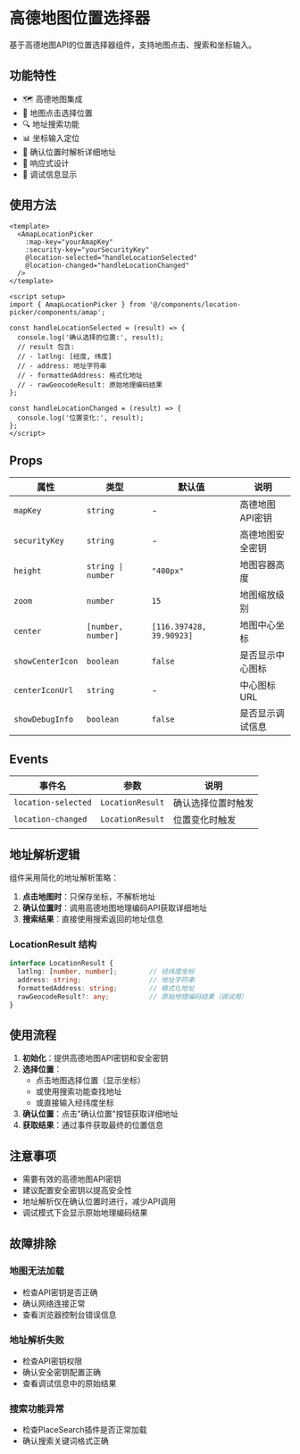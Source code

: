 # 高德地图位置选择器

基于高德地图API的位置选择器组件，支持地图点击、搜索和坐标输入。

## 功能特性

- 🗺️ 高德地图集成
- 📍 地图点击选择位置
- 🔍 地址搜索功能
- 📊 坐标输入定位
- 🎯 确认位置时解析详细地址
- 📱 响应式设计
- 🐛 调试信息显示

## 使用方法

```vue
<template>
  <AmapLocationPicker
    :map-key="yourAmapKey"
    :security-key="yourSecurityKey"
    @location-selected="handleLocationSelected"
    @location-changed="handleLocationChanged"
  />
</template>

<script setup>
import { AmapLocationPicker } from '@/components/location-picker/components/amap';

const handleLocationSelected = (result) => {
  console.log('确认选择的位置:', result);
  // result 包含:
  // - latlng: [经度, 纬度]
  // - address: 地址字符串
  // - formattedAddress: 格式化地址
  // - rawGeocodeResult: 原始地理编码结果
};

const handleLocationChanged = (result) => {
  console.log('位置变化:', result);
};
</script>
```

## Props

| 属性 | 类型 | 默认值 | 说明 |
|------|------|--------|------|
| `mapKey` | `string` | - | 高德地图API密钥 |
| `securityKey` | `string` | - | 高德地图安全密钥 |
| `height` | `string \| number` | `"400px"` | 地图容器高度 |
| `zoom` | `number` | `15` | 地图缩放级别 |
| `center` | `[number, number]` | `[116.397428, 39.90923]` | 地图中心坐标 |
| `showCenterIcon` | `boolean` | `false` | 是否显示中心图标 |
| `centerIconUrl` | `string` | - | 中心图标URL |
| `showDebugInfo` | `boolean` | `false` | 是否显示调试信息 |

## Events

| 事件名 | 参数 | 说明 |
|--------|------|------|
| `location-selected` | `LocationResult` | 确认选择位置时触发 |
| `location-changed` | `LocationResult` | 位置变化时触发 |

## 地址解析逻辑

组件采用简化的地址解析策略：

1. **点击地图时**：只保存坐标，不解析地址
2. **确认位置时**：调用高德地图地理编码API获取详细地址
3. **搜索结果**：直接使用搜索返回的地址信息

### LocationResult 结构

```typescript
interface LocationResult {
  latlng: [number, number];        // 经纬度坐标
  address: string;                 // 地址字符串
  formattedAddress: string;        // 格式化地址
  rawGeocodeResult?: any;          // 原始地理编码结果（调试用）
}
```

## 使用流程

1. **初始化**：提供高德地图API密钥和安全密钥
2. **选择位置**：
   - 点击地图选择位置（显示坐标）
   - 或使用搜索功能查找地址
   - 或直接输入经纬度坐标
3. **确认位置**：点击"确认位置"按钮获取详细地址
4. **获取结果**：通过事件获取最终的位置信息

## 注意事项

- 需要有效的高德地图API密钥
- 建议配置安全密钥以提高安全性
- 地址解析仅在确认位置时进行，减少API调用
- 调试模式下会显示原始地理编码结果

## 故障排除

### 地图无法加载
- 检查API密钥是否正确
- 确认网络连接正常
- 查看浏览器控制台错误信息

### 地址解析失败
- 检查API密钥权限
- 确认安全密钥配置正确
- 查看调试信息中的原始结果

### 搜索功能异常
- 检查PlaceSearch插件是否正常加载
- 确认搜索关键词格式正确 